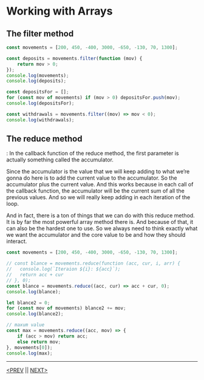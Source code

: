 # Working with Arrays

## The filter method

```jsx
const movements = [200, 450, -400, 3000, -650, -130, 70, 1300];

const deposits = movements.filter(function (mov) {
	return mov > 0;
});
console.log(movements);
console.log(deposits);

const depositsFor = [];
for (const mov of movements) if (mov > 0) depositsFor.push(mov);
console.log(depositsFor);

const withdrawals = movements.filter((mov) => mov < 0);
console.log(withdrawals);
```

## The reduce method

: In the callback function of the reduce method, the first parameter is actually something called the accumulator.

Since the accumulator is the value that we will keep adding to what we’re gonna do here is to add the current value to the accumulator. So the accumulator plus the current value. And this works because in each call of the callback function, the accumulator will be the current sum of all the previous values. And so we will really keep adding in each iteration of the loop.

And in fact, there is a ton of things that we can do with this reduce method. It is by far the most powerful array method there is. And because of that, it can also be the hardest one to use. So we always need to think exactly what we want the accumulator and the core value to be and how they should interact.

```jsx
const movements = [200, 450, -400, 3000, -650, -130, 70, 1300];

// const blance = movements.reduce(function (acc, cur, i, arr) {
//   console.log(`Iteraion ${i}: ${acc}`);
//   return acc + cur
// }, 0);
const blance = movements.reduce((acc, cur) => acc + cur, 0);
console.log(blance);

let blance2 = 0;
for (const mov of movements) blance2 += mov;
console.log(blance2);

// maxum value
const max = movements.reduce((acc, mov) => {
	if (acc > mov) return acc;
	else return mov;
}, movements[0]);
console.log(max);
```

---

[<PREV](./cjs220929.md) || [NEXT>](./cjs220930.md)
